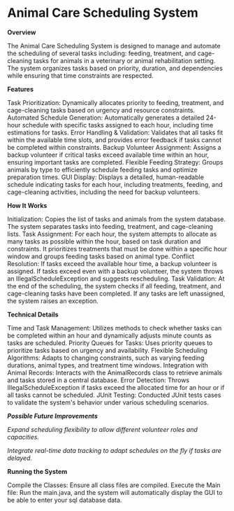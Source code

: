 # Animal Care Scheduling System



**Overview**

The Animal Care Scheduling System is designed to manage and automate the scheduling of several tasks including: feeding, treatment, and cage-cleaning tasks for animals in a veterinary or animal rehabilitation setting. The system organizes tasks based on priority, duration, and dependencies while ensuring that time constraints are respected.


**Features**

Task Prioritization: Dynamically allocates priority to feeding, treatment, and cage-cleaning tasks based on urgency and resource constraints.
Automated Schedule Generation: Automatically generates a detailed 24-hour schedule with specific tasks assigned to each hour, including time estimations for tasks.
Error Handling & Validation: Validates that all tasks fit within the available time slots, and provides error feedback if tasks cannot be completed within constraints.
Backup Volunteer Assignment: Assigns a backup volunteer if critical tasks exceed available time within an hour, ensuring important tasks are completed.
Flexible Feeding Strategy: Groups animals by type to efficiently schedule feeding tasks and optimize preparation times.
GUI Display: Displays a detailed, human-readable schedule indicating tasks for each hour, including treatments, feeding, and cage-cleaning activities, including the need for backup volunteers.



**How It Works**

Initialization: Copies the list of tasks and animals from the system database. The system separates tasks into feeding, treatment, and cage-cleaning lists.
Task Assignment: For each hour, the system attempts to allocate as many tasks as possible within the hour, based on task duration and constraints. It prioritizes treatments that must be done within a specific hour window and groups feeding tasks based on animal type.
Conflict Resolution: If tasks exceed the available hour time, a backup volunteer is assigned. If tasks exceed even with a backup volunteer, the system throws an IllegalScheduleException and suggests rescheduling.
Task Validation: At the end of the scheduling, the system checks if all feeding, treatment, and cage-cleaning tasks have been completed. If any tasks are left unassigned, the system raises an exception.


**Technical Details**

Time and Task Management: Utilizes methods to check whether tasks can be completed within an hour and dynamically adjusts minute counts as tasks are scheduled.
Priority Queues for Tasks: Uses priority queues to prioritize tasks based on urgency and availability.
Flexible Scheduling Algorithms: Adapts to changing constraints, such as varying feeding durations, animal types, and treatment time windows.
Integration with Animal Records: Interacts with the AnimalRecords class to retrieve animals and tasks stored in a central database.
Error Detection: Throws IllegalScheduleException if tasks exceed the allocated time for an hour or if all tasks cannot be scheduled.
JUnit Testing: Conducted JUnit tests cases to validate the system's behavior under various scheduling scenarios.



***Possible Future Improvements***

*Expand scheduling flexibility to allow different volunteer roles and capacities.*

*Integrate real-time data tracking to adapt schedules on the fly if tasks are delayed.*


**Running the System**

Compile the Classes: Ensure all class files are compiled.
Execute the Main file: Run the main.java, and the system will automatically display the GUI to be able to enter your sql database data.

